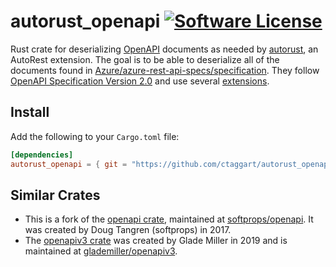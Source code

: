 # autorust_openapi [![Software License](https://img.shields.io/badge/license-MIT-brightgreen.svg)](LICENSE)

Rust crate for deserializing [OpenAPI](http://swagger.io/specification/) documents as needed by [autorust](https://github.com/ctaggart/autorust/), an AutoRest extension. The goal is to be able to deserialize all of the documents found in [Azure/azure-rest-api-specs/specification](https://github.com/Azure/azure-rest-api-specs/tree/main/specification). They follow [OpenAPI Specification Version 2.0](https://github.com/OAI/OpenAPI-Specification/blob/master/versions/2.0.md#parameter-object) and use several [extensions](https://github.com/Azure/autorest/blob/main/docs/extensions/readme.md).

## Install

Add the following to your `Cargo.toml` file:

```toml
[dependencies]
autorust_openapi = { git = "https://github.com/ctaggart/autorust_openapi" }
```

## Similar Crates

- This is a fork of the [openapi crate](https://crates.io/crates/openapi), maintained at [softprops/openapi](https://github.com/softprops/openapi). It was created by Doug Tangren (softprops) in 2017.
- The [openapiv3 crate](https://github.com/glademiller/openapiv3) was created by Glade Miller in 2019 and is maintained at [glademiller/openapiv3](https://github.com/glademiller/openapiv3).
